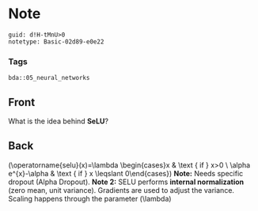 # Note
```
guid: d!H-tMnU>0
notetype: Basic-02d89-e0e22
```

### Tags
```
bda::05_neural_networks
```

## Front
What is the idea behind <b>SeLU</b>?

## Back
\(\operatorname{selu}(x)=\lambda \begin{cases}x & \text { if }
x>0 \\ \alpha e^{x}-\alpha & \text { if } x \leqslant
0\end{cases}\) <b>Note:</b> Needs specific dropout (Alpha Dropout).
<b>Note 2:</b> SELU performs <b>internal normalization</b> (zero
mean, unit variance). Gradients are used to adjust the variance.
Scaling happens through the parameter \(\lambda\)
